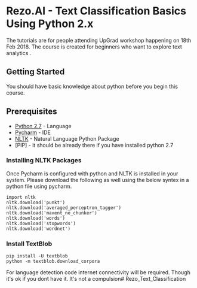 # Rezo.AI - Text Classification Basics Using Python 2.x

The tutorials are for people attending UpGrad workshop happening on 18th Feb 2018. The course is created for beginners who want to explore text analytics .

## Getting Started

You should have basic knowledge about python before you begin this course.

## Prerequisites

* [Python 2.7](https://www.python.org/downloads/) - Language
* [Pycharm](https://www.jetbrains.com/pycharm/download/) - IDE
* [NLTK](http://www.nltk.org/install.html) - Natural Language Python Package
* [PIP] - it should be already there if you have installed python 2.7


### Installing NLTK Packages

Once Pycharm is configured with python and  NLTK is installed in your system. Please download the following as well using the below syntex in a python file using pycharm.

```
import nltk
nltk.download('punkt')
nltk.download('averaged_perceptron_tagger')
nltk.download('maxent_ne_chunker')
nltk.download('words')
nltk.download('stopwords')
nltk.download('wordnet')

```

### Install TextBlob

```
pip install -U textblob
python -m textblob.download_corpora

```

For language detection code internet connectivity will be required. Though it's ok if you dont have it. It's not a compulsion# Rezo_Text_Classification
